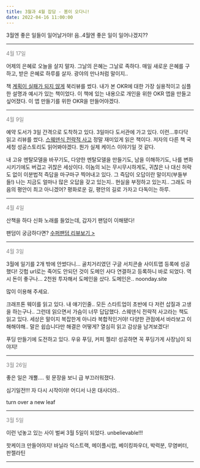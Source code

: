 ```yaml
---
title: 3월과 4월 잡담 - 봄이 오다니!
date: 2022-04-16 11:00:00
---
```


3월엔 좋은 일들이 일어날거야!
음..4월엔 좋은 일이 일어나겠지??

---

<font color="gray">4월 17일</font>

어제의 은혜로 오늘을 살지 말자. 그날의 은혜는 그날로 족하다. 매일 새로운 은혜를 구하고, 받은 은혜로 하루를 살자. 광야의 만나처럼 말이지.. 

책 [계획이 실패가 되지 않게](https://noonday.site/posts/book-completion) 북리뷰를 썼다. 내가 본 OKR에 대한 가장 실용적이고 심플한 설명과 예시가 있는 책이었다. 이 책에 있는 내용으로 개인을 위한 OKR 앱을 만들고 싶어졌다. 이 앱 만들기를 위한 OKR을 만들어야겠다. 

---

<font color="gray">4월 9일</font>

예약 도서가 3일 간격으로 도착하고 있다.
3일마다 도서관에 가고 있다. 이런...후다닥 읽고 리뷰를 썼다. [스웨덴식 전략적 사고](https://noonday.site/posts/book-strategy-thinking)
정말 재미있게 읽은 책이다. 저자의 다른 책 국세청 성공스토리도 읽어봐야겠다. 뭔가 실제 케이스 이야기일 것 같다.

내 고유 멘탈모델을 바꾸기도, 다양한 멘탈모델을 만들기도, 남을 이해하기도, 나를 변화시키기에도 버겁고 귀찮은 세상이다. 이놈의 뇌는 무시무시하게도, 귀찮은 나 대신 허락도 없이 이분법적 즉답을 마구마구 찍어내고 있다. 그 즉답이 오답이란 말이지(부들부들!) 나는 지금도 얼마나 많은 오답을 갖고 있는지.. 현실을 부정하고 있는지.. 그래도 마음의 평안이 최고 아니겠어? 평화로운 길, 평안의 길로 가자고 다독이는 하루. 

---

<font color="gray">4월 4일</font>

산책을 하다 신화 노래를 들었는데, 갑자기 팬덤이 이해됐다!

팬덤이 궁금하다면? [수퍼팬덤 리뷰보기 >](https://noonday.site/posts/book-superfandom)

---

<font color="gray">4월 3일</font>

3월에 일기를 2개 밖에 안썼다니...
골치거리였던 구글 서치콘솔 사이트맵 등록에 성공했다!
깃헙 url로는 죽어도 안되던 것이 도메인 사다 연결하고 등록하니 바로 되었다.
역시 돈이 좋구나... 2천원 투자해서 도메인을 샀다. 도메인은..
noonday.site

많이 이용해 주세요.

크래프톤 웨이를 읽고 있다. 내 얘기인줄.. 모든 스타트업이 초반에 다 저런 삽질과 고생을 하는구나.. 그런데 읽으면서 가슴이 너무 답답했다.
스웨덴식 전략적 사고라는 책도 읽고 있다.
세상은 말이지 복잡한게 아니라 복합적인거야! 다양한 관점에서 바라보고 이해해야해.. 말은 쉽습니다만 해결은 어떻게?
열심히 읽고 감상을 남겨보겠다!

푸딩 만들기에 도전하고 있다. 우유 푸딩, 커피 젤리! 성공하면 꼭 푸딩가게 사장님이 되야지!

---

<font color="gray">3월 26일</font>

좋은 일은 개뿔.... 윗 문장을 보니 급 부끄러워졌다. 

심기일전!!! 자 다시 시작이야! 어디서 나온 대사더라..

turn over a new leaf

---

<font color="gray">3월 5일</font>

이런 넋놓고 있는 사이 벌써 3월 5일이 되었다.
unbelievable!!!

핫케이크 만들어야지!
바닐라 익스트랙, 메이플시럽, 베이킹파우더, 박력분, 무염버터, 판젤라틴

---
